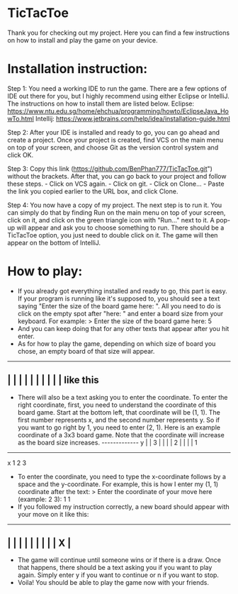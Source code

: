 # TicTacToe
Thank you for checking out my project. Here you can find a few instructions on how to 
install and play the game on your device.

# Installation instruction:
Step 1: You need a working IDE to run the game. There are a few options of IDE out there
for you, but I highly recommend using either Eclipse or IntelliJ. The instructions on how to install them are listed below.
        Eclipse: https://www.ntu.edu.sg/home/ehchua/programming/howto/EclipseJava_HowTo.html
        Intellij: https://www.jetbrains.com/help/idea/installation-guide.html
        
Step 2: After your IDE is installed and ready to go, you can go ahead and create a project. Once your project is created, 
find VCS on the main menu on top of your screen, and choose Git as the version control system and click OK.

Step 3: Copy this link (https://github.com/BenPhan777/TicTacToe.git") without the brackets. After that, you can go back to
your project and follow these steps.
        - Click on VCS again.
        - Click on git.
        - Click on Clone...
        - Paste the link you copied earlier to the URL box, and click Clone.
        
Step 4: You now have a copy of my project. The next step is to run it. You can simply do that by finding Run on the main menu
on top of your screen, click on it, and click on the green triangle icon with "Run..." next to it. A pop-up will appear
and ask you to choose something to run. There should be a TicTacToe option, you just need to double click on it. The game
will then appear on the bottom of IntelliJ.

# How to play:
- If you already got everything installed and ready to go, this part is easy. If your program is running like it's supposed to,
you should see a text saying "Enter the size of the board game here: ". All you need to do is click on the empty spot
after "here: " and enter a board size from your keyboard. 
For example: > Enter the size of the board game here: 5
- And you can keep doing that for any other texts that appear after you hit enter.
- As for how to play the game, depending on which size of board you chose, an empty board of that size will appear. 
-------------
|           |
|           |
|           |
|           |
|           |   like this
-------------
- There will also be a text asking you to enter the coordinate. To enter the right coordinate, first, you need to understand
the coordinate of this board game. Start at the bottom left, that coordinate will be (1, 1). The first number represents x, and
the second number represents y. So if you want to go right by 1, you need to enter (2, 1). Here is an example coordinate of a
3x3 board game. Note that the coordinate will increase as the board size increases.
-------------   y
|           |   3
|           |
|           |   2
|           |
|           |   1
-------------
x 1   2   3
- To enter the coordinate, you need to type the x-coordinate follows by a space and the y-coordinate. 
For example, this is how I enter my (1, 1) coordinate after the text:
                > Enter the coordinate of your move here (example: 2 3): 1 1
- If you followed my instruction correctly, a new board should appear with your move on it like this:
-------------
|           |
|           |
|           |
|           |
| X         |
-------------
- The game will continue until someone wins or if there is a draw. Once that happens, there should be a text asking you if you
want to play again. Simply enter y if you want to continue or n if you want to stop. 
- Voila! You should be able to play the game now with your friends.
